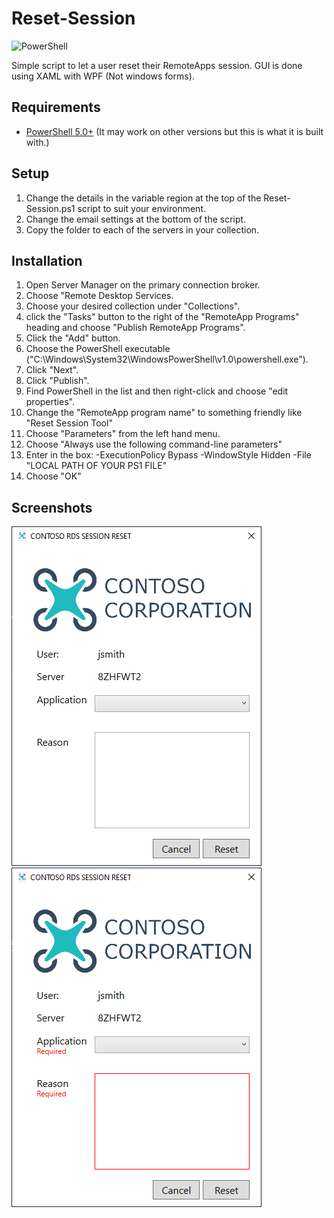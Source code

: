 # Reset-Session

![PowerShell](https://img.shields.io/badge/language-PowerShell%205.0+-blue.svg?style=flat-square)

Simple script to let a user reset their RemoteApps session. GUI is done using XAML with WPF (Not windows forms).

## Requirements

* [PowerShell 5.0+](https://docs.microsoft.com/en-us/skypeforbusiness/set-up-your-computer-for-windows-powershell/download-and-install-windows-powershell-5-1) (It may work on other versions but this is what it is built with.)

## Setup

1. Change the details in the variable region at the top of the Reset-Session.ps1 script to suit your environment.
2. Change the email settings at the bottom of the script.
3. Copy the folder to each of the servers in your collection.

## Installation
   
1. Open Server Manager on the primary connection broker.
2. Choose "Remote Desktop Services.
3. Choose your desired collection under "Collections".
4. click the "Tasks" button to the right of the "RemoteApp Programs" heading and choose "Publish RemoteApp Programs".
5. Click the "Add" button.
6. Choose the PowerShell executable ("C:\Windows\System32\WindowsPowerShell\v1.0\powershell.exe").
7. Click "Next".
8. Click "Publish".
9.  Find PowerShell in the list and then right-click and choose "edit properties".
10. Change the "RemoteApp program name" to something friendly like "Reset Session Tool"
11. Choose "Parameters" from the left hand menu.
12. Choose "Always use the following command-line parameters"
13. Enter in the box: -ExecutionPolicy Bypass -WindowStyle Hidden -File "LOCAL PATH OF YOUR PS1 FILE"
14. Choose "OK"

## Screenshots

![screenshot](screenshot.png)
![screenshot](screenshot2.png)
